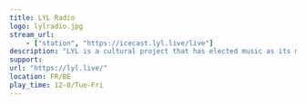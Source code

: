 ```yaml
---
title: LYL Radio
logo: lylradio.jpg
stream_url:
    - ["station", "https://icecast.lyl.live/live"]
description: "LYL is a cultural project that has elected music as its main ethic, or paradigm."
support:
url: "https://lyl.live/"
location: FR/BE
play_time: 12-0/Tue-Fri
---
```

